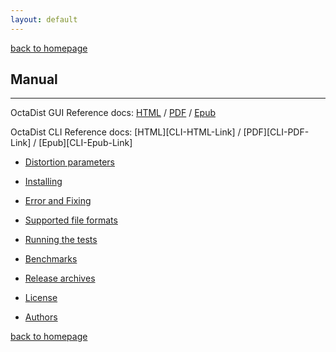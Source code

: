 ```yaml
---
layout: default
---
```

[back to homepage](./)

## Manual
***

OctaDist GUI Reference docs: [HTML][GUI-HTML-Link] / [PDF][GUI-PDF-Link] / [Epub][GUI-Epub-Link]

OctaDist CLI Reference docs: [HTML][CLI-HTML-Link] / [PDF][CLI-PDF-Link] / [Epub][CLI-Epub-Link]

[GUI-HTML-Link]: https://octadist.readthedocs.io/en/latest/
[GUI-PDF-Link]: https://readthedocs.org/projects/octadist/downloads/pdf/latest/
[GUI-Epub-Link]: https://readthedocs.org/projects/octadist/downloads/epub/latest/

- [Distortion parameters](./distortion-parameters.md)

- [Installing](./installing.md)

- [Error and Fixing](./error-and-fixing.md)

- [Supported file formats](./supported-file-formats.md)

- [Running the tests](running-the-tests.md)

- [Benchmarks](benchmarks.md)

- [Release archives](release-archives.md)

- [License](license.md)

- [Authors](authors.md)

[back to homepage](./)
